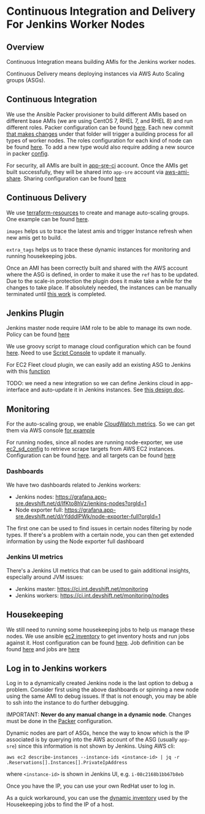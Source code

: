 # Continuous Integration and Delivery For Jenkins Worker Nodes

## Overview

Continuous Integration means building AMIs for the Jenkins worker nodes.

Continuous Delivery means deploying instances via AWS Auto Scaling groups (ASGs).

## Continuous Integration

We use the Ansible Packer provisioner to build different AMIs based on different base AMIs (we are using CentOS 7, RHEL 7, and RHEL 8) and run different roles. Packer configuration can be found [here](https://gitlab.cee.redhat.com/app-sre/infra/-/tree/master/packer). Each new commit [that makes changes](https://gitlab.cee.redhat.com/app-sre/infra/-/blob/master/build_images.sh#L51-56) under that folder will trigger a building process for all types of worker nodes. The roles configuration for each kind of node can be found [here](https://gitlab.cee.redhat.com/app-sre/infra/-/blob/master/packer/ansible/jenkins-worker.yaml). To add a new type would also require adding a new source in packer [config](https://gitlab.cee.redhat.com/app-sre/infra/-/blob/master/packer/worker.pkr.hcl#L40-80).

For security, all AMIs are built in [app-sre-ci](https://gitlab.cee.redhat.com/service/app-interface/-/blob/master/data/aws/app-sre-ci/account.yml) account. Once the AMIs get built successfully, they will be shared into `app-sre` account via [aws-ami-share](https://github.com/app-sre/qontract-reconcile/blob/master/reconcile/aws_ami_share.py). Sharing configuration can be found [here](https://gitlab.cee.redhat.com/service/app-interface/-/blob/master/data/aws/app-sre-ci/account.yml#L47-50)

## Continuous Delivery

We use [terraform-resources](https://gitlab.cee.redhat.com/service/app-interface/-/tree/master#manage-aws-autoscaling-group-via-app-interface-openshiftnamespace-1yml) to create and manage auto-scaling groups. One example can be found [here](https://gitlab.cee.redhat.com/service/app-interface/-/blob/master/data/services/app-sre/namespaces/app-sre-ci.yaml#L96-116).

`images` helps us to trace the latest amis and trigger Instance refresh when new amis get to build.

`extra_tags` helps us to trace these dynamic instances for monitoring and running housekeeping jobs.

Once an AMI has been correctly built and shared with the AWS account where the ASG is defined, in order to make it use the `ref` has to be updated. Due to the scale-in protection the plugin does it make take a while for the changes to take place. If absolutely needed, the instances can be manually terminated until [this work](/docs/app-sre/design-docs/jenkins-worker-fleet.md) is completed.

## Jenkins Plugin

Jenkins master node require IAM role to be able to manage its own node. Policy can be found [here](https://gitlab.cee.redhat.com/app-sre/infra/-/blob/master/terraform/app-sre/app-sre-ci/ci-int-nodes.tf#L131-187)

We use groovy script to manage cloud configuration which can be found [here](https://gitlab.cee.redhat.com/app-sre/infra/-/blob/master/ci-int-jenkins-worker.groovy). Need to use [Script Console](https://www.jenkins.io/doc/book/managing/script-console/) to update it manually.

For EC2 Fleet cloud plugin, we can easily add an existing ASG to Jenkins with this [function](https://gitlab.cee.redhat.com/app-sre/infra/-/blob/master/ci-int-jenkins-worker.groovy#L228-304)

TODO: we need a new integration so we can define Jenkins cloud in app-interface and auto-update it in Jenkins instances. See [this design doc](/docs/app-sre/design-docs/jenkins-worker-fleet.md).

## Monitoring

For the auto-scaling group, we enable [CloudWatch metrics](https://gitlab.cee.redhat.com/service/app-interface/-/blob/master/resources/terraform/resources/app-sre/production/ci-int-asg-1.yml#L18-39). So we can get them via AWS console [for example](https://us-east-1.console.aws.amazon.com/ec2/home?region=us-east-1#AutoScalingGroupDetails:id=ci-int-jenkins-worker-app-interface;view=monitoring)

For running nodes, since all nodes are running node-exporter, we use [ec2_sd_config](https://prometheus.io/docs/prometheus/latest/configuration/configuration/#ec2_sd_config) to retrieve scrape targets from AWS EC2 instances. Configuration can be found [here](https://gitlab.cee.redhat.com/service/app-interface/-/blob/master/resources/observability/prometheus/prometheus-app-sre-additional-scrapeconfig-internal.secret.yaml#L176-190). and all targets can be found [here](https://prometheus.appsrep05ue1.devshift.net/targets#pool-jenkins_worker)

### Dashboards

We have two dashboards related to Jenkins workers:

* Jenkins nodes: https://grafana.app-sre.devshift.net/d/IfKto8hVz/jenkins-nodes?orgId=1
* Node exporter full: https://grafana.app-sre.devshift.net/d/rYdddlPWk/node-exporter-full?orgId=1

The first one can be used to find issues in certain nodes filtering by node types. If there's a problem with a certain node, you can then get extended information by using the Node exporter full dashboard

### Jenkins UI metrics

There's a Jenkins UI metrics that can be used to gain additional insights, especially around JVM issues:

* Jenkins master: https://ci.int.devshift.net/monitoring
* Jenkins workers: https://ci.int.devshift.net/monitoring/nodes

## Housekeeping

We still need to running some housekeeping jobs to help us manage these nodes. We use ansible [ec2 inventory](https://docs.ansible.com/ansible/latest/collections/amazon/aws/aws_ec2_inventory.html) to get inventory hosts and run jobs against it. Host configuration can be found [here](https://gitlab.cee.redhat.com/app-sre/infra/-/blob/master/ansible/hosts/aws_ec2.yaml). Job definition can be found [here](https://gitlab.cee.redhat.com/service/app-interface/-/blob/master/resources/jenkins/app-sre/job-templates.yaml#L203-250) and jobs are [here](https://gitlab.cee.redhat.com/service/app-interface/-/blob/master/data/services/app-sre/cicd/ci-int/jobs.yaml#L104-118)

## Log in to Jenkins workers

Log in to a dynamically created Jenkins node is the last option to debug a problem. Consider first using the above dashboards or spinning a new node using the same AMI to debug issues. If that is not enough, you may be able to ssh into the instance to do further debugging.

IMPORTANT: **Never do any manual change in a dynamic node**. Changes must be done in the [Packer](https://gitlab.cee.redhat.com/app-sre/infra/-/tree/master/packer) configuration.

Dynamic nodes are part of ASGs, hence the way to know which is the IP associated is by querying into the AWS account of the ASG (usually `app-sre`) since this information is not shown by Jenkins. Using AWS cli:

```
aws ec2 describe-instances --instance-ids <instance-id> | jq -r .Reservations[].Instances[].PrivateIpAddress
```

where `<instance-id>` is shown in Jenkins UI, e.g. `i-08c2168b1bb67b8eb`

Once you have the IP, you can use your own RedHat user to log in.

As a quick workaround, you can use the [dynamic inventory](https://gitlab.cee.redhat.com/app-sre/infra/-/blob/master/ansible/hosts/aws_ec2_host.json) used by the Housekeeping jobs to find the IP of a host.
